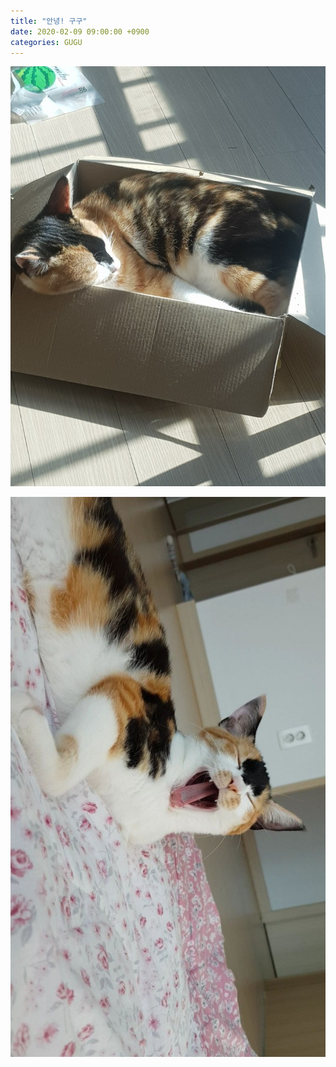 ```yaml
---
title: "안녕! 구구"
date: 2020-02-09 09:00:00 +0900
categories: GUGU
---
```


![gugu_1](/../res/images/gugu_1.jpeg)

![hi_gugu](/../res/images/hi_gugu.jpg)

